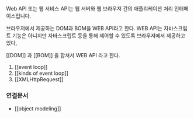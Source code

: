 Web API 또는 웹 서비스 API는 웹 서버와 웹 브라우저 간의 애플리케이션 처리 인터페이스입니다.

브라우저에서 제공하는 DOM과 BOM을 WEB API라고 한다. WEB API는 자바스크립트 기능은 아니지만 자바스크립트 등을 통해 제어할 수 있도록 브라우저에서 제공하고 있다, 

[[DOM]]  과 [[BOM]] 을 합쳐서 WEB API 라고 한다. 

1. [[event loop]]
2. [[kinds of event loop]]
3. [[XMLHttpRequest]]



### 연결문서
- [[object modeling]]
